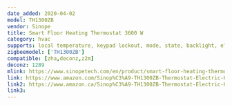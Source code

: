 ```yaml
---
date_added: 2020-04-02
model: TH1300ZB
vendor: Sinope
title: Smart Floor Heating Thermostat 3600 W
category: hvac
supports: local temperature, keypad lockout, mode, state, backlight, electrical measurement
zigbeemodel: ['TH1300ZB']
compatible: [zha,deconz,z2m]
deconz: 1289
mlink: https://www.sinopetech.com/en/product/smart-floor-heating-thermostat-3600-w-zigbee/
link: https://www.amazon.com/Sinop%C3%A9-TH1300ZB-Thermostat-Electric-Heating/dp/B07PQTF53D
link2: https://www.amazon.ca/Sinop%C3%A9-TH1300ZB-Thermostat-Electric-Heating/dp/B07PQTF53D
link3: 
---
```

